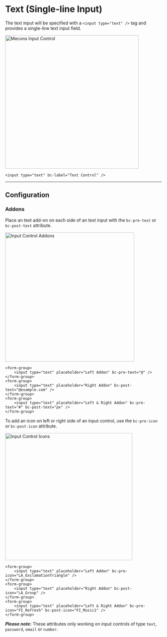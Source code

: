 # Text (Single-line Input)

The text input will be specified with a `<input type="text" />` tag and provides a single-line text input field.

<img src="/images/input_01.png" width="429" alt="Mecons Input Control">

```markup
<input type="text" bc-label="Text Control" />
```

---

## Configuration

### Addons

Place an text add-on on each side of an text input with the `bc-pre-text` or `bc-post-text` attribute.

<img src="/images/input_02.png" width="415" alt="Input Control Addons">

```markup
<form-group>
	<input type="text" placeholder="Left Addon" bc-pre-text="@" />
</form-group>
<form-group>
	<input type="text" placeholder="Right Addon" bc-post-text="@example.com" />
</form-group>
<form-group>
	<input type="text" placeholder="Left & Right Addon" bc-pre-text="#" bc-post-text="px" />
</form-group>
```

To add an icon on left or right side of an input control, use the `bc-pre-icon` or `bc-post-icon` attribute.

<img src="/images/input_03.png" width="409" alt="Input Control Icons">

```markup
<form-group>
	<input type="text" placeholder="Left Addon" bc-pre-icon="LA_ExclamationTriangle" />
</form-group>
<form-group>
	<input type="text" placeholder="Right Addon" bc-post-icon="LA_Group" />
</form-group>
<form-group>
	<input type="text" placeholder="Left & Right Addon" bc-pre-icon="FI_Refresh" bc-post-icon="FI_Music1" />
</form-group>
```

***Please note:*** These attributes only working on input controls of type `text`, `password`, `email` or `number`.